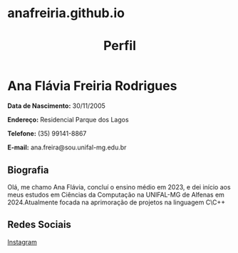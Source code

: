 # anafreiria.github.io
<!DOCTYPE html>
<html lang="pt-BR">
<head>
    <meta charset="UTF-8">
    <meta name="viewport" content="width=device-width, initial-scale=1.0">
   
</head>
<body>
    <div class="container">
        <header>
            <h1>Perfil</h1>
        </header>
        <div class="info">
            <h1>Ana Flávia Freiria Rodrigues</h1>
            <p><strong>Data de Nascimento:</strong> 30/11/2005</p>
            <p><strong>Endereço:</strong> Residencial Parque dos Lagos</p>
            <p><strong>Telefone:</strong> (35) 99141-8867</p>
            <p><strong>E-mail:</strong> ana.freira@sou.unifal-mg.edu.br</p>
        </div>
        <div class="biography">
            <h2>Biografia</h2>
            <p>Olá, me chamo Ana Flávia, concluí o ensino médio em 2023, e dei início aos meus estudos em Ciências da Computação na UNIFAL-MG de Alfenas em 2024.Atualmente focada na aprimoração de projetos na linguagem C\C++</p>
        </div>
        <div class="social-links">
            <h2>Redes Sociais</h2>
            <a href="https://www.instagram.com/anaa_freiria?igsh=cnE5dnB1ZjB0ZGR0" target="_blank">Instagram</a>
        </div>
    </div>
</body>
</html>
